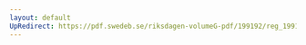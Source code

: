 ```yaml
---
layout: default
UpRedirect: https://pdf.swedeb.se/riksdagen-volumeG-pdf/199192/reg_199192/reg_199192_0447.pdf
---
```

